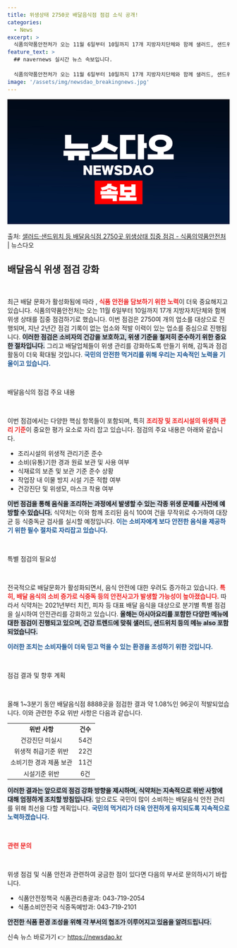 ```yaml
---
title: 위생상태 2750곳 배달음식점 점검 소식 공개!
categories:
  - News
excerpt: >
  식품의약품안전처가 오는 11월 6일부터 10일까지 17개 지방자치단체와 함께 샐러드, 샌드위치 등을 배달하는…
feature_text: >
  ## navernews 실시간 뉴스 속보입니다.

  식품의약품안전처가 오는 11월 6일부터 10일까지 17개 지방자치단체와 함께 샐러드, 샌드위치 등을 배달하는…
image: '/assets/img/newsdao_breakingnews.jpg'
---
```


![뉴스다오 속보](/assets/img/newsdao_breakingnews.jpg)

<p>출처: <a href="https://newsdao.kr/2372" rel="dofollow">샐러드·샌드위치 등 배달음식점 2750곳 위생상태 집중 점검 - 식품의약품안전처</a> | 뉴스다오</p>

<h2 data-ke-size="size26">배달음식 위생 점검 강화</h2>

<p data-ke-size="size16">&nbsp;</p>

최근 배달 문화가 활성화됨에 따라 , <b><span style="color: #ee2323;">식품 안전을 담보하기 위한 노력</span></b>이 더욱 중요해지고 있습니다. 식품의약품안전처는 오는 11월 6일부터 10일까지 17개 지방자치단체와 함께 위생 상태를 집중 점검하기로 했습니다. 이번 점검은 2750여 개의 업소를 대상으로 진행되며, 지난 2년간 점검 기록이 없는 업소와 적발 이력이 있는 업소를 중심으로 진행됩니다. <b><span style="background-color: #21538527;">이러한 점검은 소비자의 건강을 보호하고, 위생 기준을 철저히 준수하기 위한 중요한 절차입니다.</span></b> 그리고 배달업체들이 위생 관리를 강화하도록 만들기 위해, 감독과 점검 활동이 더욱 확대될 것입니다. <b><span style="color: #1a5490;">국민의 안전한 먹거리를 위해 우리는 지속적인 노력을 기울이고 있습니다.</span></b>

<p data-ke-size="size16">&nbsp;</p>

배달음식의 점검 주요 내용

<p data-ke-size="size16">&nbsp;</p>

이번 점검에서는 다양한 핵심 항목들이 포함되며, 특히 <b><span style="color: #ee2323;">조리장 및 조리시설의 위생적 관리 기준</span></b>이 중요한 평가 요소로 자리 잡고 있습니다. 점검의 주요 내용은 아래와 같습니다.

<ul>
    <li>조리시설의 위생적 관리기준 준수</li>
    <li>소비(유통)기한 경과 원료 보관 및 사용 여부</li>
    <li>식재료의 보존 및 보관 기준 준수 상황</li>
    <li>작업장 내 이물 방지 시설 기준 적합 여부</li>
    <li>건강진단 및 위생모, 마스크 착용 여부</li>
</ul>

<b><span style="background-color: #21538527;">이번 점검을 통해 음식을 조리하는 과정에서 발생할 수 있는 각종 위생 문제를 사전에 예방할 수 있습니다.</span></b> 식약처는 이와 함께 조리된 음식 100여 건을 무작위로 수거하여 대장균 등 식중독균 검사를 실시할 예정입니다. <b><span style="color: #1a5490;">이는 소비자에게 보다 안전한 음식을 제공하기 위한 필수 절차로 자리잡고 있습니다.</span></b>

<p data-ke-size="size16">&nbsp;</p>

특별 점검의 필요성

<p data-ke-size="size16">&nbsp;</p>

전국적으로 배달문화가 활성화되면서, 음식 안전에 대한 우려도 증가하고 있습니다. <b><span style="color: #ee2323;">특히, 배달 음식의 소비 증가로 식중독 등의 안전사고가 발생할 가능성이 높아졌습니다.</span></b> 따라서 식약처는 2021년부터 치킨, 피자 등 대표 배달 음식을 대상으로 분기별 특별 점검을 실시하여 안전관리를 강화하고 있습니다. <b><span style="background-color: #21538527;">올해는 아시아요리를 포함한 다양한 메뉴에 대한 점검이 진행되고 있으며, 건강 트렌드에 맞춰 샐러드, 샌드위치 등의 메뉴 also 포함되었습니다.</span></b> 

<b><span style="color: #1a5490;">이러한 조치는 소비자들이 더욱 믿고 먹을 수 있는 환경을 조성하기 위한 것입니다.</span></b>

<p data-ke-size="size16">&nbsp;</p>

점검 결과 및 향후 계획

<p data-ke-size="size16">&nbsp;</p>

올해 1~3분기 동안 배달음식점 8888곳을 점검한 결과 약 1.08%인 96곳이 적발되었습니다. 이와 관련한 주요 위반 사항은 다음과 같습니다.

<table style="width: 100%; border-collapse: collapse;">
    <tr>
        <td style="text-align: center; height: 17px;"><b>위반 사항</b></td>
        <td style="text-align: center; height: 17px;"><b>건수</b></td>
    </tr>
    <tr>
        <td style="text-align: center; height: 17px;">건강진단 미실시</td>
        <td style="text-align: center; height: 17px;">54건</td>
    </tr>
    <tr>
        <td style="text-align: center; height: 17px;">위생적 취급기준 위반</td>
        <td style="text-align: center; height: 17px;">22건</td>
    </tr>
    <tr>
        <td style="text-align: center; height: 17px;">소비기한 경과 제품 보관</td>
        <td style="text-align: center; height: 17px;">11건</td>
    </tr>
    <tr>
        <td style="text-align: center; height: 17px;">시설기준 위반</td>
        <td style="text-align: center; height: 17px;">6건</td>
    </tr>
</table>

<b><span style="background-color: #21538527;">이러한 결과는 앞으로의 점검 강화 방향을 제시하며, 식약처는 지속적으로 위반 사항에 대해 엄정하게 조치할 방침입니다.</span></b> 앞으로도 국민이 많이 소비하는 배달음식 안전 관리를 위해 최선을 다할 계획입니다. <b><span style="color: #1a5490;">국민의 먹거리가 더욱 안전하게 유지되도록 지속적으로 노력하겠습니다.</span></b>

<p data-ke-size="size16">&nbsp;</p>

<b><span style="color: #ee2323;">관련 문의</span></b>

<p data-ke-size="size16">&nbsp;</p>

위생 점검 및 식품 안전과 관련하여 궁금한 점이 있다면 다음의 부서로 문의하시기 바랍니다.

<ul>
    <li>식품안전정책국 식품관리총괄과: 043-719-2054</li>
    <li>식품소비안전국 식중독예방과: 043-719-2101</li>
</ul>

<b><span style="background-color: #21538527;">안전한 식품 환경 조성을 위해 각 부서의 협조가 이루어지고 있음을 알려드립니다.</span></b>  

신속 뉴스 바로가기 👉 <a href="https://newsdao.kr" rel="dofollow">https://newsdao.kr</a>


